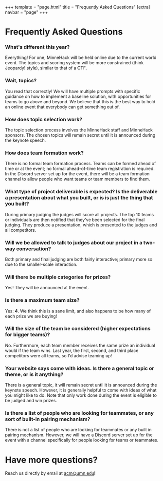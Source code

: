 +++
template = "page.html"
title = "Frequently Asked Questions"
[extra]
navbar = "page"
+++

# Frequently Asked Questions

### What's different this year?

Everything! For one, MinneHack will be held online due to the current world event. The topics and
scoring system will be more constrained (think Jeopardy! style), similar to that of a CTF.

### Wait, topic*s*?

You read that correctly! We will have multiple prompts with specific guidance on how to implement a
baseline solution, with opportunities for teams to go above and beyond. We believe that this is the
best way to hold an online event that everybody can get something out of.

### How does topic selection work?

The topic selection process involves the MinneHack staff and MinneHack sponsors. The chosen topics
will remain secret until it is announced during the keynote speech.

### How does team formation work?

There is no formal team formation process. Teams can be formed ahead of time or at the event; no
formal ahead-of-time team registration is required. In the Discord server set up for the event,
there will be a team formation channel to allow people who want teams or team members to find them.

### What type of project deliverable is expected? Is the deliverable a presentation about what you built, or is is just the thing that you built?
	
During primary judging the judges will score all projects. The top 10 teams or individuals are then
notified that they've been selected for the final judging. They produce a presentation, which is
presented to the judges and all competitors.
		
### Will we be allowed to talk to judges about our project in a two-way conversation?

Both primary and final judging are both fairly interactive; primary more so due to the smaller-scale
interaction.

### Will there be multiple categories for prizes?
	
Yes! They will be announced at the event.

### Is there a maximum team size?

Yes: **4**. We think this is a sane limit, and also happens to be how many of each prize we are
buying!

### Will the size of the team be considered (higher expectations for bigger teams)?
	
No. Furthermore, each team member receives the same prize an individual would if the team wins. Last
year, the first, second, and third place competitors were all teams, so I'd advise teaming up!

### Your website says come with ideas.  Is there a general topic or theme, or is it anything?
	
There is a general topic, it will remain secret until it is announced during the keynote
speech. However, it is generally helpful to come with ideas of what you might like to do. Note that
only work done during the event is eligible to be judged and win prizes.

### Is there a list of people who are looking for teammates, or any sort of built-in pairing mechanism?
	
There is not a list of people who are looking for teammates or any built in pairing
mechanism. However, we will have a Discord server set up for the event with a channel specifically
for people looking for teams or teammates.

# Have more questions?

Reach us directly by email at [acm@umn.edu](mailto:acm@umn.edu)!
